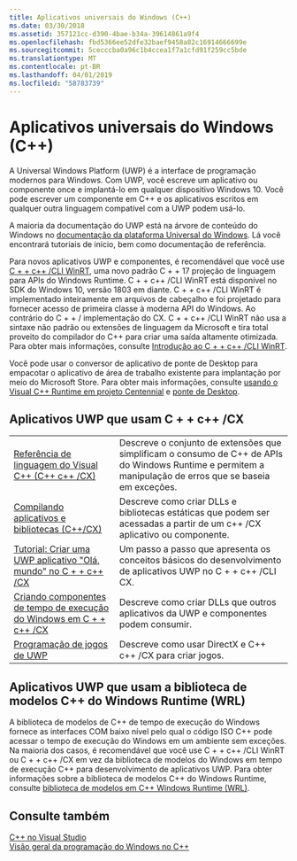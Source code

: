 ```yaml
---
title: Aplicativos universais do Windows (C++)
ms.date: 03/30/2018
ms.assetid: 357121cc-d390-4bae-b34a-39614861a9f4
ms.openlocfilehash: fbd5366ee52dfe32baef9458a82c16914666699e
ms.sourcegitcommit: 5cecccba0a96c1b4ccea1f7a1cfd91f259cc5bde
ms.translationtype: MT
ms.contentlocale: pt-BR
ms.lasthandoff: 04/01/2019
ms.locfileid: "58783739"
---
```

# <a name="universal-windows-apps-c"></a>Aplicativos universais do Windows (C++)

A Universal Windows Platform (UWP) é a interface de programação modernos para Windows. Com UWP, você escreve um aplicativo ou componente once e implantá-lo em qualquer dispositivo Windows 10. Você pode escrever um componente em C++ e os aplicativos escritos em qualquer outra linguagem compatível com a UWP podem usá-lo.

A maioria da documentação do UWP está na árvore de conteúdo do Windows no [documentação da plataforma Universal do Windows](/windows/uwp/). Lá você encontrará tutoriais de início, bem como documentação de referência. 

Para novos aplicativos UWP e componentes, é recomendável que você use [C + + c++ /CLI WinRT](/windows/uwp/cpp-and-winrt-apis/), uma novo padrão C + + 17 projeção de linguagem para APIs do Windows Runtime. C + + c++ /CLI WinRT está disponível no SDK do Windows 10, versão 1803 em diante. C + + c++ /CLI WinRT é implementado inteiramente em arquivos de cabeçalho e foi projetado para fornecer acesso de primeira classe à moderna API do Windows. Ao contrário do C + + / implementação do CX. C + + c++ /CLI WinRT não usa a sintaxe não padrão ou extensões de linguagem da Microsoft e tira total proveito do compilador do C++ para criar uma saída altamente otimizada. Para obter mais informações, consulte [Introdução ao C + + c++ /CLI WinRT](/windows/uwp/cpp-and-winrt-apis/intro-to-using-cpp-with-winrt).

Você pode usar o conversor de aplicativo de ponte de Desktop para empacotar o aplicativo de área de trabalho existente para implantação por meio do Microsoft Store. Para obter mais informações, consulte [usando o Visual C++ Runtime em projeto Centennial](https://blogs.msdn.microsoft.com/vcblog/2016/07/07/using-visual-c-runtime-in-centennial-project) e [ponte de Desktop](/windows/uwp/porting/desktop-to-uwp-root).

## <a name="uwp-apps-that-use-ccx"></a>Aplicativos UWP que usam C + + c++ /CX

|||
|-|-|
|[Referência de linguagem do Visual C++ (C++ c++ /CX)](visual-c-language-reference-c-cx.md)|Descreve o conjunto de extensões que simplificam o consumo de C++ de APIs do Windows Runtime e permitem a manipulação de erros que se baseia em exceções.|
|[Compilando aplicativos e bibliotecas (C++/CX)](building-apps-and-libraries-c-cx.md)|Descreve como criar DLLs e bibliotecas estáticas que podem ser acessadas a partir de um c++ /CX aplicativo ou componente.|
|[Tutorial: Criar uma UWP aplicativo "Olá, mundo" no C + + c++ /CX](/windows/uwp/get-started/create-a-basic-windows-10-app-in-cpp)|Um passo a passo que apresenta os conceitos básicos do desenvolvimento de aplicativos UWP no C + + c++ /CLI CX. |
|[Criando componentes de tempo de execução do Windows em C + + c++ /CX](/windows/uwp/winrt-components/creating-windows-runtime-components-in-cpp)|Descreve como criar DLLs que outros aplicativos da UWP e componentes podem consumir.|
|[Programação de jogos de UWP](/windows/uwp/gaming/)|Descreve como usar DirectX e C++ c++ /CX para criar jogos.|

## <a name="uwp-apps-that-use-the-windows-runtime-c-template-library-wrl"></a>Aplicativos UWP que usam a biblioteca de modelos C++ do Windows Runtime (WRL)

A biblioteca de modelos de C++ de tempo de execução do Windows fornece as interfaces COM baixo nível pelo qual o código ISO C++ pode acessar o tempo de execução do Windows em um ambiente sem exceções. Na maioria dos casos, é recomendável que você use C + + c++ /CLI WinRT ou C + + c++ /CX em vez da biblioteca de modelos do Windows em tempo de execução C++ para desenvolvimento de aplicativos UWP. Para obter informações sobre a biblioteca de modelos C++ do Windows Runtime, consulte [biblioteca de modelos em C++ Windows Runtime (WRL)](wrl/windows-runtime-cpp-template-library-wrl.md).

## <a name="see-also"></a>Consulte também

[C++ no Visual Studio](../overview/visual-cpp-in-visual-studio.md)<br/>
[Visão geral da programação do Windows no C++](../windows/overview-of-windows-programming-in-cpp.md)<br/>